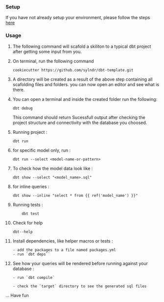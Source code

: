 ### Setup
If you have not already setup your environment, please follow the steps [here](docs/dbt-and-cookiecutter-setup.md)
### Usage


1. The following command will scafold a skiliton to a typical dbt project after getting some input from you.

2. On terminal, run the following command 
    ```
    cookiecutter https://github.com/sylndr/dbt-template.git 
    ```

3. A directory will be created as a result of the above step containing all scafolding files and folders. you can now open an editor and see what is there.

4. You can open a terminal and inside the created folder run the following:
    ```
    dbt debug
    ```
    This command should return Sucessfull output after checking the project structure and connectivity with the database you choosed.

5. Running project :
    ```
    dbt run
    ```
6. for specific model only, run :
    ```
    dbt run --select <model-name-or-pattern>
    ```

7. To check how the model data look like :

    ```
    dbt show --select "<model_name>.sql"
    ```

8. for inline queries :

    ```
    dbt show --inline "select * from {{ ref('model_name') }}"
    ```

9. Running tests :
    ```
        dbt test
    ```
10. Check for help
    ```
    dbt--help
    ```
11. Install dependencies, like helper macros or tests :
    ```
    - add the packages to a file named packages.yml
    - run `dbt deps``
    ```
12. See how your queries will be rendered before running against your database : 
    ```
    - run `dbt compile`
        
    - check the `target` directory to see the generated sql files
    ```

... Have fun
